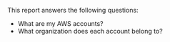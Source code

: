 This report answers the following questions:

- What are my AWS accounts?
- What organization does each account belong to?
